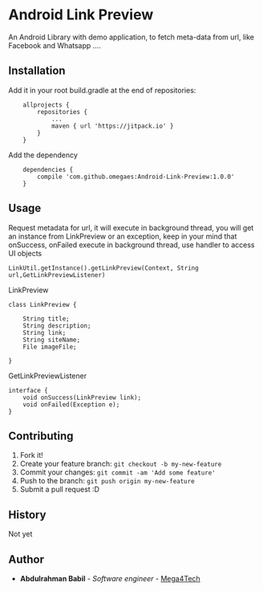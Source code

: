 # Android Link Preview

An Android Library with demo application, to fetch meta-data from url, like Facebook and Whatsapp ....

## Installation

Add it in your root build.gradle at the end of repositories:

```
	allprojects {
		repositories {
			...
			maven { url 'https://jitpack.io' }
		}
	}
```
Add the dependency
```
    dependencies {
    	compile 'com.github.omegaes:Android-Link-Preview:1.0.0'
    }
````


## Usage

Request metadata for url, it will execute in background thread, you will get an instance from LinkPreview
or an exception, keep in your mind that onSuccess, onFailed execute in background thread, use handler to access UI objects

```
LinkUtil.getInstance().getLinkPreview(Context, String url,GetLinkPreviewListener)
```

LinkPreview

```
class LinkPreview {

    String title;
    String description;
    String link;
    String siteName;
    File imageFile;

}
```

GetLinkPreviewListener
```
interface {
    void onSuccess(LinkPreview link);
    void onFailed(Exception e);
}
```


## Contributing

1. Fork it!
2. Create your feature branch: `git checkout -b my-new-feature`
3. Commit your changes: `git commit -am 'Add some feature'`
4. Push to the branch: `git push origin my-new-feature`
5. Submit a pull request :D

## History

Not yet

## Author

* **Abdulrahman Babil** - *Software engineer* - [Mega4Tech](http://mega4tech.com)


